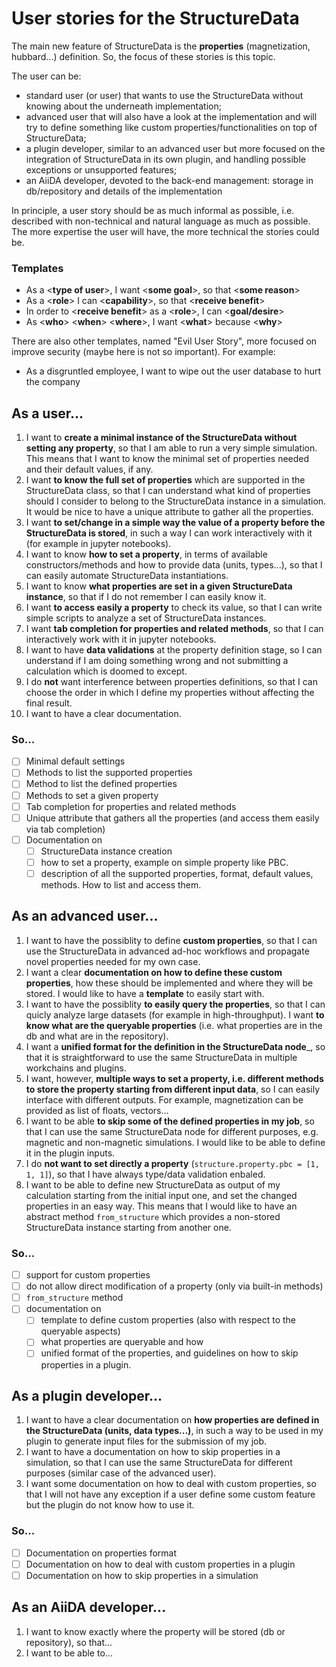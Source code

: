 # User stories for the StructureData

The main new feature of StructureData is the __properties__ (magnetization, hubbard...) definition. So, the focus of these stories is this topic.

The user can be: 
 - standard user (or user) that wants to use the StructureData without knowing about the underneath implementation;
 - advanced user that will also have a look at the implementation and will try to define something like custom properties/functionalities on top of StructureData;
 - a plugin developer, similar to an advanced user but more focused on the integration of StructureData in its own plugin, and handling possible exceptions or unsupported features; 
 - an AiiDA developer, devoted to the back-end management: storage in db/repository and details of the implementation

In principle, a user story should be as much informal as possible, i.e. described with non-technical and natural language as much as possible. The more expertise the user will have, the more technical the stories could be.

### Templates

- As a <__type of user__>, I want <__some goal__>, so that <__some reason__>
- As a <__role__> I can <__capability__>, so that <__receive benefit__>
- In order to <__receive benefit__> as a <__role__>, I can <__goal/desire__>
- As <__who__> <__when__> <__where__>, I want <__what__> because <__why__>

There are also other templates, named "Evil User Story", more focused on improve security (maybe here is not so important). For example:

- As a disgruntled employee, I want to wipe out the user database to hurt the company

## As a user...

1. I want to __create a minimal instance of the StructureData without setting any property__, so that I am able to run a very simple simulation. This means that I want to know the minimal set of properties needed and their default values, if any.
2. I want __to know the full set of properties__ which are supported in the StructureData class, so that I can understand what kind of properties should I consider to belong to the StructureData instance in a simulation. It would be nice to have a unique attribute to gather all the properties. 
3. I want __to set/change in a simple way the value of a property before the StructureData is stored__, in such a way I can work interactively with it (for example in jupyter notebooks).
4. I want to know __how to set a property__, in terms of available constructors/methods and how to provide data (units, types...), so that I can easily automate StructureData instantiations.
5. I want to know __what properties are set in a given StructureData instance__, so that if I do not remember I can easily know it.
6. I want __to access easily a property__ to check its value, so that I can write simple scripts to analyze a set of StructureData instances.
7. I want __tab completion for properties and related methods__, so that I can interactively work with it in jupyter notebooks.
8. I want to have __data validations__ at the property definition stage, so I can understand if I am doing something wrong and not submitting a calculation which is doomed to except.
9. I do __not__ want interference between properties definitions, so that I can choose the order in which I define my properties without affecting the final result.
10. I want to have a clear documentation.


### So...

- [ ] Minimal default settings
- [ ] Methods to list the supported properties
- [ ] Method to list the defined properties
- [ ] Methods to set a given property
- [ ] Tab completion for properties and related methods
- [ ] Unique attribute that gathers all the properties (and access them easily via tab completion)
- [ ] Documentation on 
  - [ ] StructureData instance creation
  - [ ] how to set a property, example on simple property like PBC.
  - [ ] description of all the supported properties, format, default values, methods. How to list and access them.

## As an advanced user...

1. I want to have the possiblity to define __custom properties__, so that I can use the StructureData in advanced ad-hoc workflows and propagate novel properties needed for my own case.
2. I want a clear __documentation on how to define these custom properties__, how these should be implemented and where they will be stored. I would like to have a __template__ to easily start with.
3. I want to have the possiblity __to easily query the properties__, so that I can quicly analyze large datasets (for example in high-throughput). I want __to know what are the queryable properties__ (i.e. what properties are in the db and what are in the repository).
4. I want a __unified format for the definition in the StructureData node___, so that it is straightforward to use the same StructureData in multiple workchains and plugins.
5. I want, however, __multiple ways to set a property, i.e. different methods to store the property starting from different input data__, so I can easily interface with different outputs. For example, magnetization can be provided as list of floats, vectors...
6. I want to be able __to skip some of the defined properties in my job__, so that I can use the same StructureData node for different purposes, e.g. magnetic and non-magnetic simulations. I would like to be able to define it in the plugin inputs.
7. I do __not want to set directly a property__ (`structure.property.pbc = [1, 1, 1]`), so that I have always type/data validation enbaled.
8. I want to be able to define new StructureData as output of my calculation starting from the initial input one, and set the changed properties in an easy way. This means that I would like to have an abstract method `from_structure` which provides a non-stored StructureData instance starting from another one.

### So...

- [ ] support for custom properties
- [ ] do not allow direct modification of a property (only via built-in methods)
- [ ] `from_structure` method
- [ ] documentation on 
  - [ ] template to define custom properties (also with respect to the queryable aspects)
  - [ ] what properties are queryable and how
  - [ ] unified format of the properties, and guidelines on how to skip properties in a plugin. 

## As a plugin developer...

1. I want to have a clear documentation on __how properties are defined in the StructureData (units, data types...)__, in such a way to be used in my plugin to generate input files for the submission of my job.
2. I want to have a documentation on how to skip properties in a simulation, so that I can use the same StructureData for different purposes (similar case of the advanced user).
3. I want some documentation on how to deal with custom properties, so that I will not have any exception if a user define some custom feature but the plugin do not know how to use it. 

### So...

- [ ] Documentation on properties format
- [ ] Documentation on how to deal with custom properties in a plugin
- [ ] Documentation on how to skip properties in a simulation

## As an AiiDA developer...

1. I want to know exactly where the property will be stored (db or repository), so that...
2. I want to be able to...

